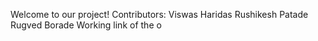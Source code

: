 Welcome to our project!
Contributors:
  Viswas Haridas
  Rushikesh Patade
  Rugved Borade
Working link of the o
